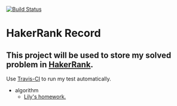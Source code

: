 [![Build Status](https://travis-ci.org/liuliuOD/HakerRank.svg?branch=master)](https://travis-ci.org/liuliuOD/HakerRank)

HakerRank Record
===
This project will be used to store my solved problem in [HakerRank](https://www.hackerrank.com).
---
Use [Travis-CI](https://travis-ci.org) to run my test automatically.

- algorithm
    - [Lily's homework.](./READMEs/LilysHomework.md)